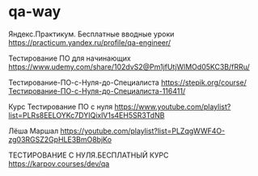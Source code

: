 # qa-way

Яндекс.Практикум. Бесплатные вводные уроки
https://practicum.yandex.ru/profile/qa-engineer/

Тестирование ПО для начинающих
https://www.udemy.com/share/102dvS2@Pm1jfUtjWlMOd05KC3B/fRRu/

Тестирование-ПО-с-Нуля-до-Специалиста
https://stepik.org/course/Тестирование-ПО-с-Нуля-до-Специалиста-116411/

Курс Тестирование ПО с нуля
https://www.youtube.com/playlist?list=PLRs8EELOYKc7DYIQixlV1s4EH5SR3TdNB

Лёша Маршал
https://youtube.com/playlist?list=PLZqgWWF4O-zg03RGSZ2GpHLE3BmO8bjKo

ТЕСТИРОВАНИЕ С НУЛЯ.БЕСПЛАТНЫЙ КУРС
https://karpov.courses/dev/qa
